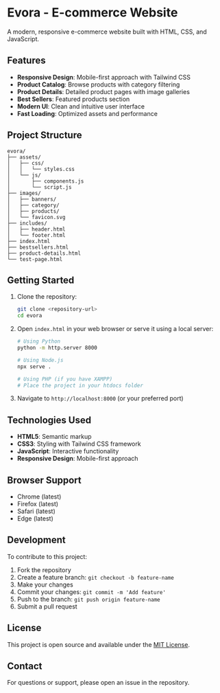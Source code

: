 # Evora - E-commerce Website

A modern, responsive e-commerce website built with HTML, CSS, and JavaScript.

## Features

- **Responsive Design**: Mobile-first approach with Tailwind CSS
- **Product Catalog**: Browse products with category filtering
- **Product Details**: Detailed product pages with image galleries
- **Best Sellers**: Featured products section
- **Modern UI**: Clean and intuitive user interface
- **Fast Loading**: Optimized assets and performance

## Project Structure

```
evora/
├── assets/
│   ├── css/
│   │   └── styles.css
│   └── js/
│       ├── components.js
│       └── script.js
├── images/
│   ├── banners/
│   ├── category/
│   ├── products/
│   └── favicon.svg
├── includes/
│   ├── header.html
│   └── footer.html
├── index.html
├── bestsellers.html
├── product-details.html
└── test-page.html
```

## Getting Started

1. Clone the repository:
   ```bash
   git clone <repository-url>
   cd evora
   ```

2. Open `index.html` in your web browser or serve it using a local server:
   ```bash
   # Using Python
   python -m http.server 8000
   
   # Using Node.js
   npx serve .
   
   # Using PHP (if you have XAMPP)
   # Place the project in your htdocs folder
   ```

3. Navigate to `http://localhost:8000` (or your preferred port)

## Technologies Used

- **HTML5**: Semantic markup
- **CSS3**: Styling with Tailwind CSS framework
- **JavaScript**: Interactive functionality
- **Responsive Design**: Mobile-first approach

## Browser Support

- Chrome (latest)
- Firefox (latest)
- Safari (latest)
- Edge (latest)

## Development

To contribute to this project:

1. Fork the repository
2. Create a feature branch: `git checkout -b feature-name`
3. Make your changes
4. Commit your changes: `git commit -m 'Add feature'`
5. Push to the branch: `git push origin feature-name`
6. Submit a pull request

## License

This project is open source and available under the [MIT License](LICENSE).

## Contact

For questions or support, please open an issue in the repository.
